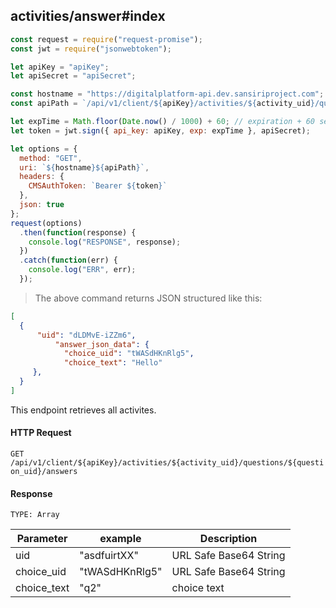 ## activities/answer#index

```javascript
const request = require("request-promise");
const jwt = require("jsonwebtoken");

let apiKey = "apiKey";
let apiSecret = "apiSecret";

const hostname = "https://digitalplatform-api.dev.sansiriproject.com";
const apiPath = `/api/v1/client/${apiKey}/activities/${activity_uid}/questions/${question_uid}/answers`;

let expTime = Math.floor(Date.now() / 1000) + 60; // expiration + 60 seconds
let token = jwt.sign({ api_key: apiKey, exp: expTime }, apiSecret);

let options = {
  method: "GET",
  uri: `${hostname}${apiPath}`,
  headers: {
    CMSAuthToken: `Bearer ${token}`
  },
  json: true
};
request(options)
  .then(function(response) {
    console.log("RESPONSE", response);
  })
  .catch(function(err) {
    console.log("ERR", err);
  });
```

> The above command returns JSON structured like this:

```json
[
  {
      "uid": "dLDMvE-iZZm6",
          "answer_json_data": {
            "choice_uid": "tWASdHKnRlg5",
            "choice_text": "Hello"
     },
  }
]
```

This endpoint retrieves all activites.

#### HTTP Request

`GET /api/v1/client/${apiKey}/activities/${activity_uid}/questions/${question_uid}/answers`

#### Response

`TYPE: Array`

| Parameter          | example      | Description                       |
| ------------------ | ------------ | --------------------------------- |
| uid  | "asdfuirtXX" | URL Safe Base64 String |
| choice_uid  | "tWASdHKnRlg5" | URL Safe Base64 String |
| choice_text | "q2" | choice text |

